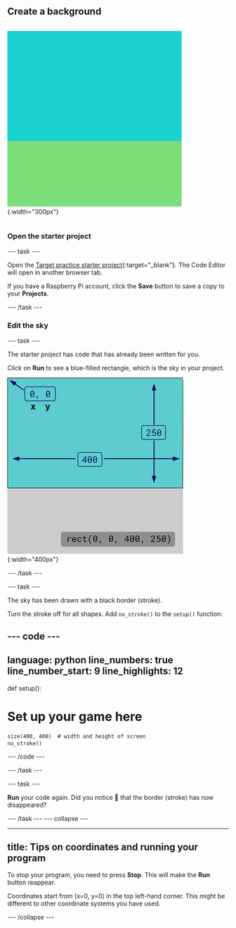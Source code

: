 ## Create a background

<div style="display: flex; flex-wrap: wrap">
<div>

![A background made up of a sky-coloured rectangle above a grass-coloured rectangle.](images/background.png){:width="300px"}

</div>
</div>

### Open the starter project

--- task ---

Open the [Target practice starter project](https://editor.raspberrypi.org/en/projects/target-practice-starter){:target="_blank"}. The Code Editor will open in another browser tab.

If you have a Raspberry Pi account, click the **Save** button to save a copy to your **Projects**.

--- /task ---

### Edit the sky

--- task ---

The starter project has code that has already been written for you. 

Click on **Run** to see a blue-filled rectangle, which is the sky in your project.

![A blue rectangle with a black border around it, above a grey rectangle. The top left-hand corner of the blue rectangle is marked as x=0, y=0. The width is highlighted as 400 and the height as 250. Below the blue rectangle, the code rect(0, 0, 400, 250) is shown.](images/sky_stroke.png){:width="400px"}

--- /task ---

--- task ---

The sky has been drawn with a black border (stroke). 

Turn the stroke off for all shapes. Add `no_stroke()` to the `setup()` function:

--- code ---
---
language: python
line_numbers: true
line_number_start: 9
line_highlights: 12
---
def setup():
# Set up your game here
    size(400, 400)  # width and height of screen
    no_stroke()

--- /code ---

--- /task ---

--- task ---

**Run** your code again. Did you notice 👀 that the border (stroke) has now disappeared?

--- /task ---
--- collapse ---

---
title: Tips on coordinates and running your program
---

To stop your program, you need to press **Stop**. This will make the **Run** button reappear.

Coordinates start from (x=0, y=0) in the top left-hand corner. This might be different to other coordinate systems you have used.

--- /collapse ---